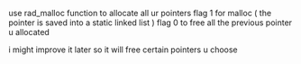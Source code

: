 use rad_malloc function to allocate all ur pointers 
flag 1 for malloc ( the pointer is saved into a static linked list ) 
flag 0 to free all the previous pointer u allocated

i might improve it later so it will free certain pointers u choose
